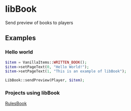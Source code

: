 # libBook
Send preview of books to players

## Examples

### Hello world
```php
$item = VanillaItems::WRITTEN_BOOK();
$item->setPageText(0, "Hello World!");
$item->setPageText(1, "This is an example of libBook");

LibBook::sendPreview(Player, $item);
```

### Projects using libBook
[RulesBook](https://github.com/nhanaz-pm-pl/RulesBook)
